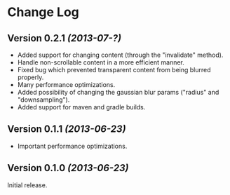 Change Log
=======================================


Version 0.2.1 *(2013-07-?)*
----------------------------

 * Added support for changing content (through the "invalidate" method).
 * Handle non-scrollable content in a more efficient manner.
 * Fixed bug which prevented transparent content from being blurred properly.
 * Many performance optimizations.
 * Added possibility of changing the gaussian blur params ("radius" and "downsampling").
 * Added support for maven and gradle builds.

Version 0.1.1 *(2013-06-23)*
----------------------------
* Important performance optimizations. 

Version 0.1.0 *(2013-06-23)*
----------------------------
Initial release.
